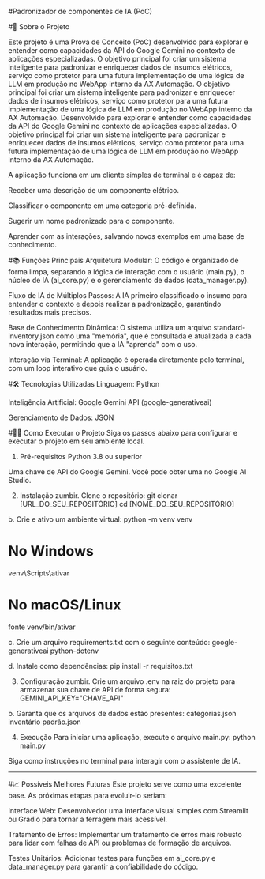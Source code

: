 #Padronizador de componentes de IA (PoC)

#📖 Sobre o Projeto

Este projeto é uma Prova de Conceito (PoC) desenvolvido para explorar e entender como capacidades da API do Google Gemini no contexto de aplicações especializadas. O objetivo principal foi criar um sistema inteligente para padronizar e enriquecer dados de insumos elétricos, serviço como protetor para uma futura implementação de uma lógica de LLM em produção no WebApp interno da AX Automação.
O objetivo principal foi criar um sistema inteligente para padronizar e enriquecer dados de insumos elétricos, serviço como protetor para uma futura implementação de uma lógica de LLM em produção no WebApp interno da AX Automação. 
Desenvolvido para explorar e entender como capacidades da API do Google Gemini no contexto de aplicações especializadas. 
O objetivo principal foi criar um sistema inteligente para padronizar e enriquecer dados de insumos elétricos, serviço como protetor para uma futura implementação de uma lógica de LLM em produção no WebApp interno da AX Automação.

A aplicação funciona em um cliente simples de terminal e é capaz de:

Receber uma descrição de um componente elétrico.

Classificar o componente em uma categoria pré-definida.

Sugerir um nome padronizado para o componente.

Aprender com as interações, salvando novos exemplos em uma base de conhecimento.

#📚 Funções Principais
Arquitetura Modular: O código é organizado de forma limpa, separando a lógica de interação com o usuário (main.py), o núcleo de IA (ai_core.py) e o gerenciamento de dados (data_manager.py).

Fluxo de IA de Múltiplos Passos: A IA primeiro classificado o insumo para entender o contexto e depois realizar a padronização, garantindo resultados mais precisos.

Base de Conhecimento Dinâmica: O sistema utiliza um arquivo standard-inventory.json como uma "memória", que é consultada e atualizada a cada nova interação, permitindo que a IA "aprenda" com o uso.

Interação via Terminal: A aplicação é operada diretamente pelo terminal, com um loop interativo que guia o usuário.

#🛠️ Tecnologias Utilizadas
Linguagem: Python

Inteligência Artificial: Google Gemini API (google-generativeai)

Gerenciamento de Dados: JSON

#🧑‍💻 Como Executar o Projeto
Siga os passos abaixo para configurar e executar o projeto em seu ambiente local.

1. Pré-requisitos
Python 3.8 ou superior

Uma chave de API do Google Gemini. Você pode obter uma no Google AI Studio.

2. Instalação
zumbir. Clone o repositório:
git clonar [URL_DO_SEU_REPOSITÓRIO]
cd [NOME_DO_SEU_REPOSITÓRIO]

b. Crie e ativo um ambiente virtual:
python -m venv venv
# No Windows
venv\Scripts\ativar
# No macOS/Linux
fonte venv/bin/ativar

c. Crie um arquivo requirements.txt com o seguinte conteúdo:
google-generativeai
python-dotenv

d. Instale como dependências:
pip install -r requisitos.txt

3. Configuração
zumbir. Crie um arquivo .env na raiz do projeto para armazenar sua chave de API de forma segura:
GEMINI_API_KEY="CHAVE_API"

b. Garanta que os arquivos de dados estão presentes:
categorias.json
inventário padrão.json

4. Execução
Para iniciar uma aplicação, execute o arquivo main.py:
python main.py

Siga como instruções no terminal para interagir com o assistente de IA.
_______________________________________________________________________________________

#📈 Possíveis Melhores Futuras
Este projeto serve como uma excelente base. As próximas etapas para evoluir-lo seriam:

Interface Web: Desenvolvedor uma interface visual simples com Streamlit ou Gradio para tornar a ferragem mais acessível.

Tratamento de Erros: Implementar um tratamento de erros mais robusto para lidar com falhas de API ou problemas de formação de arquivos.

Testes Unitários: Adicionar testes para funções em ai_core.py e data_manager.py para garantir a confiabilidade do código.



